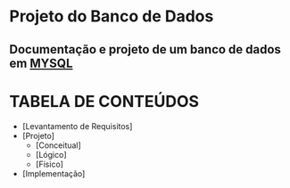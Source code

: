 # Projeto do Banco de Dados
## Documentação e projeto de um banco de dados em [MYSQL](https://www.mysql.com/)


TABELA DE CONTEÚDOS
=================
<!--ts-->
   * [Levantamento de Requisitos]
   * [Projeto]
      * [Conceitual]
      * [Lógico]
      * [Físico]
   * [Implementação]
<!--te-->


